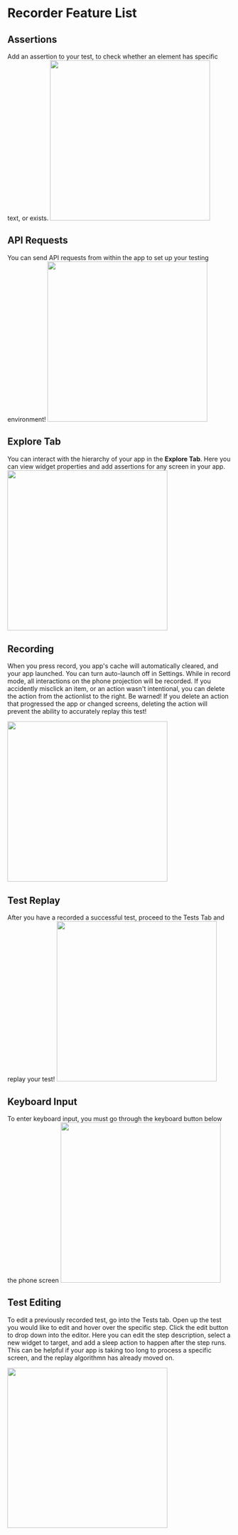 # Recorder Feature List

## Assertions

Add an assertion to your test, to check whether an element has specific text, or exists.
<img src="../android/assertion.gif" height="360px" />

## API Requests 

You can send API requests from within the app to set up your testing environment!
<img src="../android/api_request.gif" height="360px" />


## Explore Tab

You can interact with the hierarchy of your app in the **Explore Tab**. Here you can view widget properties and add assertions for any screen in your app.
<img src="../android/explore.gif" height="360px" />

## Recording

When you press record, you app's cache will automatically cleared, and your app launched. You can turn auto-launch off in Settings. While in record mode, all interactions on the phone projection will be recorded. If you accidently misclick an item, or an action wasn't intentional, you can delete the action from the actionlist to the right. Be warned! If you delete an action that progressed the app or changed screens, deleting the action will prevent the ability to accurately replay this test!

<img src="../android/record.gif" height="360px" />


## Test Replay 

After you have a recorded a successful test, proceed to the Tests Tab and replay your test! 
<img src="../android/replay.gif" height="360px" />


## Keyboard Input 

To enter keyboard input, you must go through the keyboard button below the phone screen
<img src="../android/keyboard.gif" height="360px" />


## Test Editing
To edit a previously recorded test, go into the Tests tab. Open up the test you would like to edit and hover over the specific step. Click the edit button to drop down into the editor.  Here you can edit the step description, select a new widget to target, and add a sleep action to happen after the step runs. This can be helpful if your app is taking too long to process a specific screen, and the replay algorithmn has already moved on.

<img src="../android/editing.gif" height="360px" />

